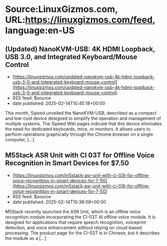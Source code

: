 # Source:LinuxGizmos.com, URL:https://linuxgizmos.com/feed, language:en-US

## (Updated) NanoKVM-USB: 4K HDMI Loopback, USB 3.0, and Integrated Keyboard/Mouse Control
 - [https://linuxgizmos.com/updated-nanokvm-usb-4k-hdmi-loopback-usb-3-0-and-integrated-keyboard-mouse-control](https://linuxgizmos.com/updated-nanokvm-usb-4k-hdmi-loopback-usb-3-0-and-integrated-keyboard-mouse-control)
 - RSS feed: $source
 - date published: 2025-02-14T10:45:18+00:00

This month, Sipeed unveiled the NanoKVM-USB, described as a compact and low-cost device designed to simplify the operation and management of multiple systems. The Sipeed Wiki pages indicate that this device eliminates the need for dedicated keyboards, mice, or monitors. It allows users to perform operations graphically through the Chrome browser on a single computer, [&#8230;]

## M5Stack ASR Unit with CI 03T for Offline Voice Recognition in Smart Devices for $7.50
 - [https://linuxgizmos.com/m5stack-asr-unit-with-ci-03t-for-offline-voice-recognition-in-smart-devices-for-7-50](https://linuxgizmos.com/m5stack-asr-unit-with-ci-03t-for-offline-voice-recognition-in-smart-devices-for-7-50)
 - RSS feed: $source
 - date published: 2025-02-14T10:38:09+00:00

M5Stack recently launched the ASR Unit, which is an offline voice recognition module incorporating the CI-03T AI offline voice module. It is designed for applications that require speech recognition, voiceprint detection, and voice enhancement without relying on cloud-based processing. The product page for the CI-03T is in Chinese, but it describes the module as a [&#8230;]

